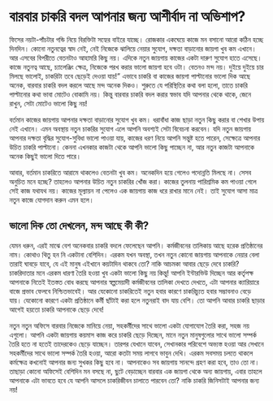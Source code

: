 # বারবার চাকরি বদল আপনার জন্য আশীর্বাদ না অভিশাপ?

ফিসের নয়টা-পাঁচটার গন্ডি নিয়ে বিরক্তিটা সহ্যের বাইরে যাচ্ছে। রোজকার একঘেয়ে কাজে মন বসানো আরো কঠিন হচ্ছে দিনদিন। কোনো নতুনত্বের স্বাদ নেই, নেই নিজেকে ঝালিয়ে নেয়ার সুযোগ, দক্ষতা বাড়ানোর জায়গা খুব কম এখানে। আর এসবের বিপরীতে বেতনটাও আহামরি কিছু নয়। এদিকে নতুন জায়গায় কাজের একটা দারুণ সুযোগ হাতে এসেছে। কাজে নতুনত্ব আছে, চ্যালেঞ্জিং ক্ষেত্র, নিজেকে পরখ করার ভালো জায়গা হবে ওটা। বেতনও মন্দ নয়। দুইয়ে দুইয়ে চার মিলছে ভালোই, চাকরিটা তবে ছেড়েই দেওয়া যায়!” এভাবে চাকরি বা কাজের জায়গা পাল্টানোর ভালো দিক আছে অনেক, বারবার চাকরি বদল করলে আছে মন্দ অনেক দিকও। শুরুতে যে পরিস্থিতির কথা বলা হলো, তাতে চাকরি পাল্টানোর কথা ভাবা মোটেও বোকামি নয়। কিন্তু বারবার চাকরি বদল করার স্বভাব যদি আপনার থেকে থাকে, জেনে রাখুন, সেটা মোটেও ভালো কিছু নয়!

বর্তমান কাজের জায়গায় আপনার দক্ষতা বাড়ানোর সুযোগ খুব কম। ধরাবাঁধা কাজ ছাড়া নতুন কিছু করার বা শেখার উপায় নেই এখানে। এমন অবস্থায় নতুন চাকরির সুযোগ এলে আপনি অবশ্যই সেটা বিবেচনা করবেন। যদি নতুন জায়গায় আপনার দক্ষতা বৃদ্ধির সুযোগ-সুবিধা ভালো পাওয়া যায়, কাজের ধরণ নিয়ে আপনি সন্তুষ্ট হতে পারেন, সেক্ষেত্রে আপনার উচিত চাকরি পাল্টানো। কেননা এখনকার কাজটা থেকে আপনি ভালো কিছু পাচ্ছেন না, আর নতুন কাজটা আপনাকে অনেক কিছুই ভালো দিতে পারে।

আবার, বর্তমান চাকরিতে আরামে থাকলেও বেতনটা খুব কম। অনেকদিন হয়ে গেলেও পদোন্নতি মিলছে না। সেসব অনুচিত মনে হচ্ছে? তাহলেও আপনার উচিত নতুন চাকরির খোঁজ করা। কাজের তুলনায় পারিশ্রমিক কম পাওয়া গেলে সেই কাজ যথাযথ নয়। কাজের মূল্যায়ন না পেলেও এক জায়গায় কাজ ধরে রাখার মানে নেই। তাই সুযোগ আসা মাত্র নতুন কাজে যোগদান করুন এমন হলে।

## ভালো দিক তো দেখলেন, মন্দ আছে কী কী?

যেমন ধরুন, এরই মাঝে বেশ অনেকবার চাকরি বদলে ফেলেছেন আপনি। কর্মজীবনের তালিকায় আছে হরেক প্রতিষ্ঠানের নাম। কোথাও থিতু হন নি একটানা বেশিদিন। এরকম যখন অবস্থা, তখন নতুন কোনো জায়গায় আপনাকে নেয়ার বেলা তারাই ঘাবড়ে যাবে, যে এই মানুষ এইখানে কয়টাদিন থাকবে তো? নাকি আচমকা আবার ছেড়ে দেবে চাকরি? চাকরিদাতার মনে এরকম ধারণা তৈরি হওয়া খুব একটা ভালো কিছু নয় কিন্তু! আপনি ইন্টারভিউ দিচ্ছেন আর কর্তৃপক্ষ আপনাকে নিতেই ইতস্তত বোধ করছে আপনার স্বল্পমেয়াদী কর্মজীবনের তালিকা দেখতে দেখতে, এটা আপনার ক্যারিয়ারে বাজে প্রভাব ফেলবে নিশ্চিতভাবেই। আর যেকোনো চাকরিতেই নতুন হবার কারণে চাকরিচ্যুত হবার সম্ভাবনাও বেড়ে যায়। যেকোনো কারণে একটা প্রতিষ্ঠানে কর্মী ছাঁটাই করা হলে নতুনরাই বাদ যায় বেশি। তো আপনি আবার চাকরি ছাড়ার আগেই হয়তো চাকরি আপনাকে ছেড়ে দেবে!

নতুন নতুন অফিসে বারবার নিজেকে  মানিয়ে নেয়া, সহকর্মীদের সাথে ভালো একটা যোগাযোগ তৈরি করা, সহজ নয় এগুলো। আপনি একটা জায়গায় কয়মাস কাজ করে চাকরি ছেড়ে দিচ্ছেন, মানে নতুন মানুষগুলোর সাথে ভালো সম্পর্ক তৈরি হতে না হতেই তাদেরকেও ছেড়ে যাচ্ছেন। তারপর যেখানে যাবেন, সেখানকার পরিবেশে অভ্যস্ত হওয়া আর সেখানে সহকর্মীদের সাথে ভালো সম্পর্ক তৈরি হওয়া, আরো কতটা সময় লাগবে ভাবুন দেখি। এরকম সবসময় চলতে থাকলে কর্মক্ষেত্র কখনোই আপনার জন্য সুখকর কিছু হবে না। আপনাকেও সব জায়গায় সানন্দে গ্রহণ করা হবে, তাও তো না। তাছাড়া কোনো অফিসেই বেশিদিন মন বসছে না, ছুটে বেড়াচ্ছেন বারবার এক জায়গা থেকে অন্য জায়গায়, এবার তাহলে আপনাকে এটা ভাবতে হবে যে আপনি আসলে চাকরিজীবন চালাতে পারবেন তো? নাকি চাকরি জিনিসটাই আপনার জন্য নয়!
